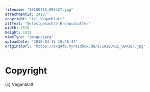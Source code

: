 ```yaml
---
filename: "20180415_094327.jpg"
attachmentId: 24187
copyright: "(c) Veganblatt"
altText: "Selbstgemachte Erdnussbutter"
width: 2576
height: 1932
mimeType: "image/jpeg"
uploadDate: "2018-04-15 10:48:44"
originalUrl: "https://bxq4fb.myraidbox.de/i/20180415_094327.jpg"
---
```


# Copyright

(c) Veganblatt
